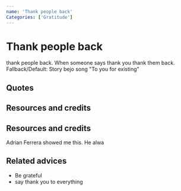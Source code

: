 ```yaml
---
name: 'Thank people back'
Categories: ['Gratitude']
---
```

# Thank people back

thank people back. When someone says thank you thank them back. Fallback/Default: Story bejo song "To you for existing"

## Quotes

## Resources and credits

## Resources and credits
Adrian Ferrera showed me this. He alwa
## Related advices

- Be grateful
- say thank you to everything
